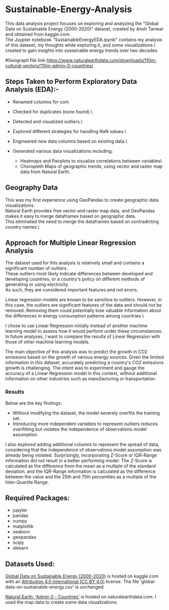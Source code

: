 # Sustainable-Energy-Analysis
This data analysis project focuses on exploring and analyzing the "Global Data on Sustainable Energy (2000-2020)"
dataset, created by Ansh Tanwar and obtained from kaggle.com. \
The Juypter notebook "SustainableEnergyEDA.ipynb" contains my analysis of this dataset, 
my thoughts while exploring it, and some visualizations I created to gain insights into sustainable energy trends over two decades.

#Geograph file link-https://www.naturalearthdata.com/downloads/110m-cultural-vectors/110m-admin-0-countries/

## Steps Taken to Perform Exploratory Data Analysis (EDA):-
- Renamed columns for con\
- Checked for duplicates (none found).\
- Detected and visualized outliers.\
- Explored different strategies for handling NaN values.\
- Engineered new data columns based on existing data.\

- Generated various data visualizations including:
  - Heatmaps and Pairplots to visualize correlations between variables\
  - Choropleth Maps of geographic trends, using vector and raster map data from Natural Earth.


## Geography Data
This was my first experience using GeoPandas to create geographic data visualizations.\
Natural Earth provides free vector and raster map data, 
and GeoPandas makes it easy to merge dataframes based on geographic data. \
This eliminated the need to merge the dataframes based on contradicting country names.\

## Approach for Multiple Linear Regression Analysis
The dataset used for this analysis is relatively small and contains a significant number of outliers. \
These outliers most likely indicate differences between developed and developing countries, 
or a country's policy on different methods of generating or using electricity. \
As such, they are considered important features and not errors.

Linear regression models are known to be sensitive to outliers. However, in this case, the outliers are significant features of the data and should not be removed. Removing them could potentially lose valuable information about the differences in energy consumption patterns among countries.\

I chose to use Linear Regression initially instead of another machine learning model to assess how it would perform under these circumstances. In future analyses, I want to compare the results of Linear Regression with those of other machine learning models.

The main objective of this analysis was to predict the growth in CO2 emissions based on the growth of various energy sources. Given the limited information in this dataset, accurately predicting a country's CO2 emissions growth is challenging. The intent was to experiment and gauge the accuracy of a Linear Regression model in this context, without additional information on other industries such as manufacturing or transportation.

### Results

 Below are the key findings:

- Without modifying the dataset, the model severely overfits the training set.
- Introducing more independent variables to represent outliers reduces overfitting but violates the independence of observations model assumption.

I also explored adding additional columns to represent the spread of data, considering that the independence of observations model assumption was already being violated. Surprisingly, incorporating Z-Score or IQR-Range information did not result in a better performing model. The Z-Score is calculated as the difference from the mean as a multiple of the standard deviation, and the IQR-Range information is calculated as the difference between the value and the 25th and 75th percentiles as a multiple of the Inter-Quartile Range.


## Required Packages:
- jupyter
- pandas
- numpy
- matplotlib
- seaborn
- geopandas
- scipy
- sklearn


## Datasets Used:
[Global Data on Sustainable Energy (2000-2020)](https://www.kaggle.com/datasets/anshtanwar/global-data-on-sustainable-energy)
is hosted on kaggle.com with an [Attribution 4.0 International (CC BY 4.0)](https://creativecommons.org/licenses/by/4.0/legalcode) license.
The file 'global-data-on-sustainable-energy.csv' is unchanged.

[Natural Earth: 'Admin 0 - Countries'](https://www.naturalearthdata.com/downloads/110m-cultural-vectors/110m-admin-0-countries/)
is hosted on naturalearthdata.com. I used the map data to create some data visualizations.


[fossil_fuels_growth]: images/Fossil_Fuels_Growth.png
[nuclear_growth]: images/Nuclear_Growth.png
[renewables_growth]: images/Renewables_Growth.png
